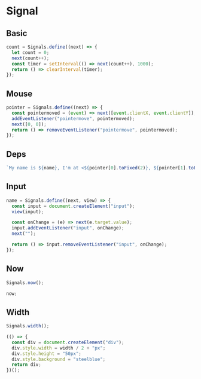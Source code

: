 # Signal

## Basic

```js eval
count = Signals.define((next) => {
  let count = 0;
  next(count++);
  const timer = setInterval(() => next(count++), 1000);
  return () => clearInterval(timer);
});
```

## Mouse

```js eval
pointer = Signals.define((next) => {
  const pointermoved = (event) => next([event.clientX, event.clientY]);
  addEventListener("pointermove", pointermoved);
  next([0, 0]);
  return () => removeEventListener("pointermove", pointermoved);
});
```

## Deps

```js eval
`My name is ${name}, I'm at <${pointer[0].toFixed(2)}, ${pointer[1].toFixed(2)}> and counting to ${count}.`;
```

## Input

```js eval
name = Signals.define((next, view) => {
  const input = document.createElement("input");
  view(input);

  const onChange = (e) => next(e.target.value);
  input.addEventListener("input", onChange);
  next("");

  return () => input.removeEventListener("input", onChange);
});
```

## Now

```js eval
Signals.now();
```

```js eval
now;
```

## Width

```js eval
Signals.width();
```

```js eval
(() => {
  const div = document.createElement("div");
  div.style.width = width / 2 + "px";
  div.style.height = "50px";
  div.style.background = "steelblue";
  return div;
})();
```
